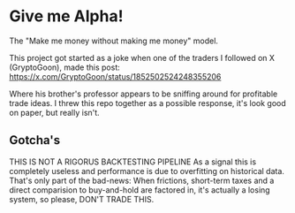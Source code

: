 # Give me Alpha!
The "Make me money without making me money" model. 

This project got started as a joke when one of the traders I followed on X (GryptoGoon), made this post:
https://x.com/GryptoGoon/status/1852502524248355206

Where his brother's professor appears to be sniffing around for profitable trade ideas.
I threw this repo together as a possible response, it's look good on paper, but really isn't.

## Gotcha's
THIS IS NOT A RIGORUS BACKTESTING PIPELINE
As a signal this is completely useless and performance is due to overfitting on historical data.
That's only part of the bad-news: When frictions, short-term taxes and a direct comparision to buy-and-hold are factored in,
it's actually a losing system, so please, DON'T TRADE THIS.

